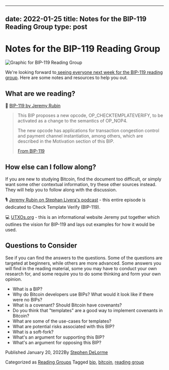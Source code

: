 
---
date: 2022-01-25
title: Notes for the BIP-119 Reading Group
type: post
---
# Notes for the BIP-119 Reading Group

![Graphic for BIP-119 Reading
Group](content/uploads/2022/01/ATLBitDevs_2022-01-25_BIP-119-1-1568x882.png)

We're looking forward to[ seeing everyone next week for the BIP-119 reading
group](https://www.meetup.com/atlantabitdevs/events/283206504/). Here are some
notes and resources to help you out.

## What are we reading?

📙 [BIP-119 by Jeremy
Rubin](https://github.com/bitcoin/bips/blob/master/bip-0119.mediawiki)

> This BIP proposes a new opcode, OP_CHECKTEMPLATEVERIFY, to be activated as a
> change to the semantics of OP_NOP4.  
>  
> The new opcode has applications for transaction congestion control and
> payment channel instantiation, among others, which are described in the
> Motivation section of this BIP.
>
> [From
> BIP-119](https://github.com/bitcoin/bips/blob/master/bip-0119.mediawiki)

## How else can I follow along?

If you are new to studying Bitcoin, find the document too difficult, or simply
want some other contextual information, try these other sources instead. They
will help you to follow along with the discussion.

🎙 [Jeremy Rubin on Stephan Livera's
podcast](https://stephanlivera.com/episode/339/) - this entire episode is
dedicated to Check Template Verify (BIP-119).

💻 [UTXOs.org](https://utxos.org/) - this is an informational website Jeremy
put together which outlines the vision for BIP-119 and lays out examples for
how it would be used.

## Questions to Consider

See if you can find the answers to the questions. Some of the questions are
targeted at beginners, while others are more advanced. Some answers you will
find in the reading material, some you may have to conduct your own research
for, and some require you to do some thinking and form your own opinion.

  * What is a BIP?
  * Why do Bitcoin developers use BIPs? What would it look like if there were no BIPs?
  * What is a covenant? Should Bitcoin have covenants?
  * Do you think that "templates" are a good way to implement covenants in Bitcoin?
  * What are some of the use-cases for templates?
  * What are potential risks associated with this BIP?
  * What is a soft-fork?
  * What's an argument for supporting this BIP?
  * What's an argument for opposing this BIP?

Published January 20, 2022By [Stephen DeLorme](author/stephen/index.html)

Categorized as [Reading Groups](category/reading-groups/index.html) Tagged
[bip](tag/bip/index.html), [bitcoin](tag/bitcoin/index.html), [reading
group](tag/reading-group/index.html)

#